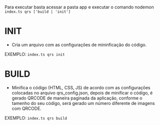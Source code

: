 
Para executar basta acessar a pasta app e executar o comando nodemon 
<code>index.ts qrs ['build | 'init']</code>


# INIT
- <init> Cria um arquivo com as configurações de mininficação do código.

EXEMPLO: <code>index.ts qrs init</code>


# BUILD
- <build> Minifica o código (HTML, CSS, JS) de acordo com as configurações colocadas no arquivo qrs_config.json, depois de minificar o código, é gerado QRCODE de maneira paginada da aplicação, conforme o tamenho do seu código, será gerado um número diferente de imagens com QRCODE.


EXEMPLO: <code>index.ts qrs build</code>
  